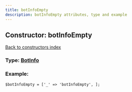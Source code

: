 ```yaml
---
title: botInfoEmpty
description: botInfoEmpty attributes, type and example
---
```

## Constructor: botInfoEmpty  
[Back to constructors index](index.md)






### Type: [BotInfo](../types/BotInfo.md)


### Example:

```
$botInfoEmpty = ['_' => 'botInfoEmpty', ];
```